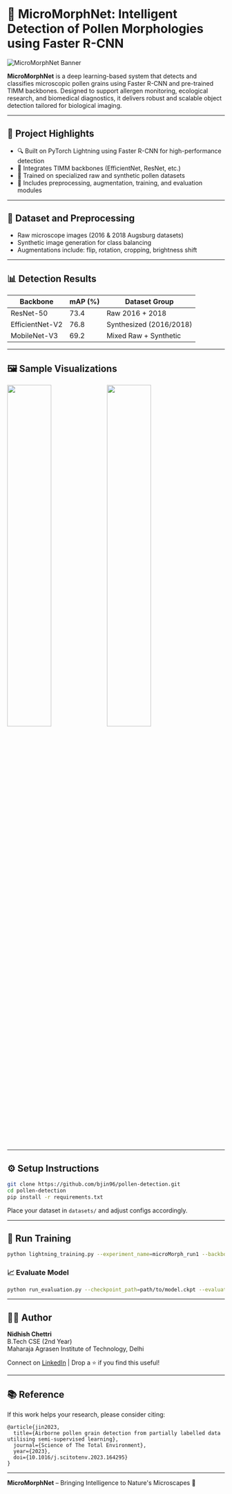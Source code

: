 
# 🌼 MicroMorphNet: Intelligent Detection of Pollen Morphologies using Faster R-CNN

![MicroMorphNet Banner](https://raw.githubusercontent.com/bjin96/pollen-detection/main/assets/banner.png)

**MicroMorphNet** is a deep learning-based system that detects and classifies microscopic pollen grains using Faster R-CNN and pre-trained TIMM backbones. Designed to support allergen monitoring, ecological research, and biomedical diagnostics, it delivers robust and scalable object detection tailored for biological imaging.

---

## 📌 Project Highlights

- 🔍 Built on PyTorch Lightning using Faster R-CNN for high-performance detection
- 🧬 Integrates TIMM backbones (EfficientNet, ResNet, etc.)
- 🧪 Trained on specialized raw and synthetic pollen datasets
- 🧰 Includes preprocessing, augmentation, training, and evaluation modules

---

## 🧬 Dataset and Preprocessing

- Raw microscope images (2016 & 2018 Augsburg datasets)
- Synthetic image generation for class balancing
- Augmentations include: flip, rotation, cropping, brightness shift

---

## 📊 Detection Results

| Backbone        | mAP (%) | Dataset Group           |
|----------------|---------|--------------------------|
| ResNet-50      | 73.4    | Raw 2016 + 2018          |
| EfficientNet-V2| 76.8    | Synthesized (2016/2018)  |
| MobileNet-V3   | 69.2    | Mixed Raw + Synthetic    |

---

## 🖼️ Sample Visualizations

<p float="left">
  <img src="https://raw.githubusercontent.com/bjin96/pollen-detection/main/assets/pred1.png" width="45%"/>
  <img src="https://raw.githubusercontent.com/bjin96/pollen-detection/main/assets/pred2.png" width="45%"/>
</p>

---

## ⚙️ Setup Instructions

```bash
git clone https://github.com/bjin96/pollen-detection.git
cd pollen-detection
pip install -r requirements.txt
```

Place your dataset in `datasets/` and adjust configs accordingly.

---

## 🚀 Run Training

```bash
python lightning_training.py --experiment_name=microMorph_run1 --backbone=efficientnet_v2_s
```

### 📈 Evaluate Model

```bash
python run_evaluation.py --checkpoint_path=path/to/model.ckpt --evaluation_dataset_group=evaluate_2016augsburg15
```

---

## 👨‍💻 Author

**Nidhish Chettri**  
B.Tech CSE (2nd Year)  
Maharaja Agrasen Institute of Technology, Delhi  

Connect on [LinkedIn](https://www.linkedin.com/) | Drop a ⭐ if you find this useful!

---

## 📚 Reference

If this work helps your research, please consider citing:

```
@article{jin2023,
  title={Airborne pollen grain detection from partially labelled data utilising semi-supervised learning},
  journal={Science of The Total Environment},
  year={2023},
  doi={10.1016/j.scitotenv.2023.164295}
}
```

---

**MicroMorphNet** – Bringing Intelligence to Nature's Microscapes 🌿
